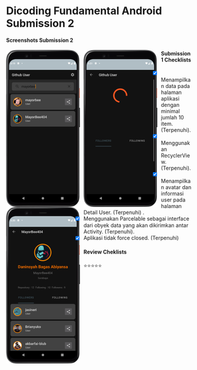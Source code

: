 # Dicoding Fundamental Android Submission 2

#### Screenshots Submission 2
<img src="https://github.com/MayorBee404/Fundamental-Android-Submission2/blob/master/screenshot/Screenshot_20220317_165321.png"
     alt="Submission1 2"
     style="float: left; margin-right: 10px;"
     width="200" /> 
<img src="https://github.com/MayorBee404/Fundamental-Android-Submission2/blob/master/screenshot/Screenshot_20220318_175129.png"
     alt="Submission1 2"
     style="float: left; margin-right: 10px;"
     width="200" />
<img src="https://github.com/MayorBee404/Fundamental-Android-Submission2/blob/master/screenshot/Screenshot_20220318_173046.png"
     alt="Submission1 2"
     style="float: left; margin-right: 10px;"
     width="200" />

#### Submission 1 Checklists
- [x] Menampilkan data pada halaman aplikasi dengan minimal jumlah 10 item. (Terpenuhi)</strong>.
- [x] Menggunakan RecyclerView. (Terpenuhi)</strong>.
- [x] Menampilkan avatar dan informasi user pada halaman Detail User. (Terpenuhi) </strong>.
- [x] Menggunakan Parcelable sebagai interface dari obyek data yang akan dikirimkan antar Activity. (Terpenuhi).</strong>
- [x] Aplikasi tidak force closed. (Terpenuhi)</strong>

#### Review Cheklists
:star::star::star::star::star:
